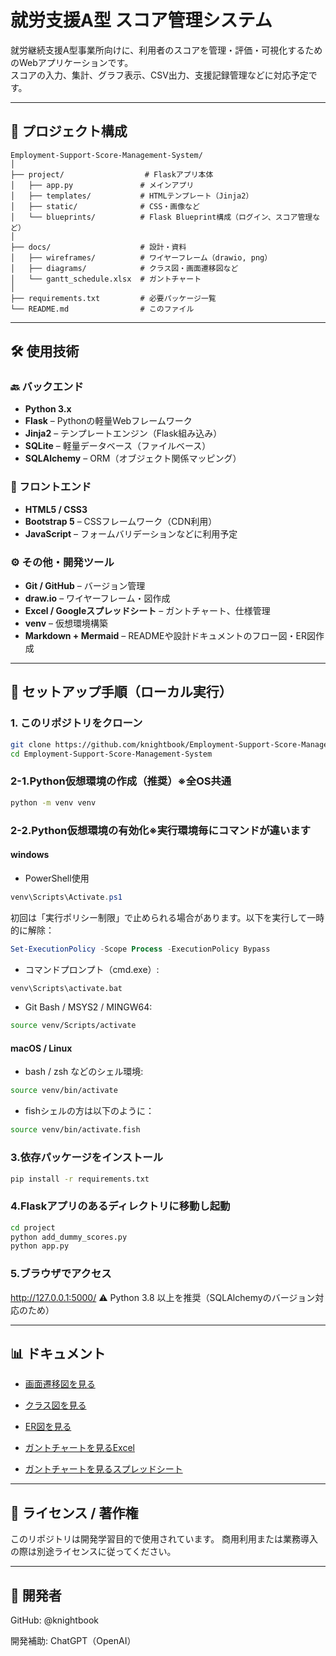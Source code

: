 # 就労支援A型 スコア管理システム

就労継続支援A型事業所向けに、利用者のスコアを管理・評価・可視化するためのWebアプリケーションです。  
スコアの入力、集計、グラフ表示、CSV出力、支援記録管理などに対応予定です。

---

## 📂 プロジェクト構成

```text
Employment-Support-Score-Management-System/
│
├── project/                  # Flaskアプリ本体
│   ├── app.py               # メインアプリ
│   ├── templates/           # HTMLテンプレート（Jinja2）
│   ├── static/              # CSS・画像など
│   └── blueprints/          # Flask Blueprint構成（ログイン、スコア管理など）
│
├── docs/                    # 設計・資料
│   ├── wireframes/          # ワイヤーフレーム（drawio, png）
│   ├── diagrams/            # クラス図・画面遷移図など
│   └── gantt_schedule.xlsx  # ガントチャート
│
├── requirements.txt         # 必要パッケージ一覧
└── README.md                # このファイル
```
---

## 🛠 使用技術

### 🔙 バックエンド
- **Python 3.x**
- **Flask** – Pythonの軽量Webフレームワーク
- **Jinja2** – テンプレートエンジン（Flask組み込み）
- **SQLite** – 軽量データベース（ファイルベース）
- **SQLAlchemy** – ORM（オブジェクト関係マッピング）

### 🎨 フロントエンド
- **HTML5 / CSS3**
- **Bootstrap 5** – CSSフレームワーク（CDN利用）
- **JavaScript** – フォームバリデーションなどに利用予定

### ⚙ その他・開発ツール
- **Git / GitHub** – バージョン管理
- **draw.io** – ワイヤーフレーム・図作成
- **Excel / Googleスプレッドシート** – ガントチャート、仕様管理
- **venv** – 仮想環境構築
- **Markdown + Mermaid** – READMEや設計ドキュメントのフロー図・ER図作成

---

## 🚀 セットアップ手順（ローカル実行）

### 1. このリポジトリをクローン
```bash
git clone https://github.com/knightbook/Employment-Support-Score-Management-System.git
cd Employment-Support-Score-Management-System
```
### 2-1.Python仮想環境の作成（推奨）※全OS共通
```bash
python -m venv venv 
```
### 2-2.Python仮想環境の有効化※実行環境毎にコマンドが違います
#### windows
- PowerShell使用
```powershell
venv\Scripts\Activate.ps1
```
 初回は「実行ポリシー制限」で止められる場合があります。以下を実行して一時的に解除：
 ```powershell
 Set-ExecutionPolicy -Scope Process -ExecutionPolicy Bypass
 ```
- コマンドプロンプト（cmd.exe）:
```cmd
venv\Scripts\activate.bat
```
- Git Bash / MSYS2 / MINGW64:
```bash
source venv/Scripts/activate
```
#### macOS / Linux
- bash / zsh などのシェル環境:
```bash
source venv/bin/activate
```
- fishシェルの方は以下のように：
```bash
source venv/bin/activate.fish
```

### 3.依存パッケージをインストール
```bash
pip install -r requirements.txt
```
### 4.Flaskアプリのあるディレクトリに移動し起動
```bash
cd project
python add_dummy_scores.py
python app.py
```
### 5.ブラウザでアクセス
http://127.0.0.1:5000/
⚠ Python 3.8 以上を推奨（SQLAlchemyのバージョン対応のため）

---

## 📊 ドキュメント

- [画面遷移図を見る](docs/spec/screen_transition.png)

- [クラス図を見る](docs/spec/class_diagram.md)

- [ER図を見る](docs/spec/er_diagram.md)

- [ガントチャートを見るExcel](docs/gantt_schedule.xlsx)
- [ガントチャートを見るスプレッドシート](https://docs.google.com/spreadsheets/d/1azG9TA4BbKPsPT6v6eGvHxt8wK9uoPRG2MnWV8D-lPI/edit?usp=sharing)

---

## 📌 ライセンス / 著作権
このリポジトリは開発学習目的で使用されています。
商用利用または業務導入の際は別途ライセンスに従ってください。

---

## 👤 開発者
GitHub: @knightbook

開発補助: ChatGPT（OpenAI）